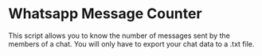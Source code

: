 # Whatsapp Message Counter
 This script allows you to know the number of messages sent by the members of a chat. You will only have to export your chat data to a .txt file.
